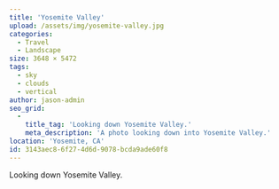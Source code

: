 ```yaml
---
title: 'Yosemite Valley'
upload: /assets/img/yosemite-valley.jpg
categories:
  - Travel
  - Landscape
size: 3648 × 5472
tags:
  - sky
  - clouds
  - vertical
author: jason-admin
seo_grid:
  -
    title_tag: 'Looking down Yosemite Valley.'
    meta_description: 'A photo looking down into Yosemite Valley.'
location: 'Yosemite, CA'
id: 3143aec8-6f27-4d6d-9078-bcda9ade60f8
---
```

Looking down Yosemite Valley.